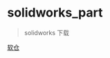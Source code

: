 # solidworks_part

>solidworks 下载

<a href="https://ruancang.net/#/?page=0&id=6&_=1709687138768">软仓</a>
